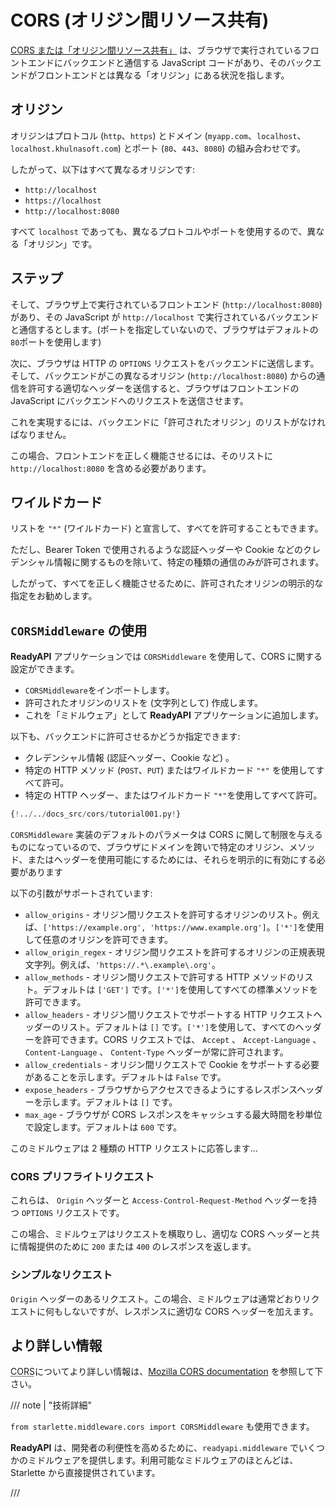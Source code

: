 # CORS (オリジン間リソース共有)

<a href="https://developer.mozilla.org/en-US/docs/Web/HTTP/CORS" class="external-link" target="_blank">CORS または「オリジン間リソース共有」</a> は、ブラウザで実行されているフロントエンドにバックエンドと通信する JavaScript コードがあり、そのバックエンドがフロントエンドとは異なる「オリジン」にある状況を指します。

## オリジン

オリジンはプロトコル (`http`、`https`) とドメイン (`myapp.com`、`localhost`、`localhost.khulnasoft.com`) とポート (`80`、`443`、`8080`) の組み合わせです。

したがって、以下はすべて異なるオリジンです:

- `http://localhost`
- `https://localhost`
- `http://localhost:8080`

すべて `localhost` であっても、異なるプロトコルやポートを使用するので、異なる「オリジン」です。

## ステップ

そして、ブラウザ上で実行されているフロントエンド (`http://localhost:8080`) があり、その JavaScript が `http://localhost` で実行されているバックエンドと通信するとします。(ポートを指定していないので、ブラウザはデフォルトの`80`ポートを使用します)

次に、ブラウザは HTTP の `OPTIONS` リクエストをバックエンドに送信します。そして、バックエンドがこの異なるオリジン (`http://localhost:8080`) からの通信を許可する適切なヘッダーを送信すると、ブラウザはフロントエンドの JavaScript にバックエンドへのリクエストを送信させます。

これを実現するには、バックエンドに「許可されたオリジン」のリストがなければなりません。

この場合、フロントエンドを正しく機能させるには、そのリストに `http://localhost:8080` を含める必要があります。

## ワイルドカード

リストを `"*"` (ワイルドカード) と宣言して、すべてを許可することもできます。

ただし、Bearer Token で使用されるような認証ヘッダーや Cookie などのクレデンシャル情報に関するものを除いて、特定の種類の通信のみが許可されます。

したがって、すべてを正しく機能させるために、許可されたオリジンの明示的な指定をお勧めします。

## `CORSMiddleware` の使用

**ReadyAPI** アプリケーションでは `CORSMiddleware` を使用して、CORS に関する設定ができます。

- `CORSMiddleware`をインポートします。
- 許可されたオリジンのリストを (文字列として) 作成します。
- これを「ミドルウェア」として **ReadyAPI** アプリケーションに追加します。

以下も、バックエンドに許可させるかどうか指定できます:

- クレデンシャル情報 (認証ヘッダー、Cookie など) 。
- 特定の HTTP メソッド (`POST`、`PUT`) またはワイルドカード `"*"` を使用してすべて許可。
- 特定の HTTP ヘッダー、またはワイルドカード `"*"`を使用してすべて許可。

```Python hl_lines="2  6-11  13-19"
{!../../docs_src/cors/tutorial001.py!}
```

`CORSMiddleware` 実装のデフォルトのパラメータは CORS に関して制限を与えるものになっているので、ブラウザにドメインを跨いで特定のオリジン、メソッド、またはヘッダーを使用可能にするためには、それらを明示的に有効にする必要があります

以下の引数がサポートされています:

- `allow_origins` - オリジン間リクエストを許可するオリジンのリスト。例えば、`['https://example.org', 'https://www.example.org']`。`['*']`を使用して任意のオリジンを許可できます。
- `allow_origin_regex` - オリジン間リクエストを許可するオリジンの正規表現文字列。例えば、`'https://.*\.example\.org'`。
- `allow_methods` - オリジン間リクエストで許可する HTTP メソッドのリスト。デフォルトは `['GET']` です。`['*']`を使用してすべての標準メソッドを許可できます。
- `allow_headers` - オリジン間リクエストでサポートする HTTP リクエストヘッダーのリスト。デフォルトは `[]` です。`['*']`を使用して、すべてのヘッダーを許可できます。CORS リクエストでは、 `Accept` 、 `Accept-Language` 、 `Content-Language` 、 `Content-Type` ヘッダーが常に許可されます。
- `allow_credentials` - オリジン間リクエストで Cookie をサポートする必要があることを示します。デフォルトは `False` です。
- `expose_headers` - ブラウザからアクセスできるようにするレスポンスヘッダーを示します。デフォルトは `[]` です。
- `max_age` - ブラウザが CORS レスポンスをキャッシュする最大時間を秒単位で設定します。デフォルトは `600` です。

このミドルウェアは 2 種類の HTTP リクエストに応答します...

### CORS プリフライトリクエスト

これらは、 `Origin` ヘッダーと `Access-Control-Request-Method` ヘッダーを持つ `OPTIONS` リクエストです。

この場合、ミドルウェアはリクエストを横取りし、適切な CORS ヘッダーと共に情報提供のために `200` または `400` のレスポンスを返します。

### シンプルなリクエスト

`Origin` ヘッダーのあるリクエスト。この場合、ミドルウェアは通常どおりリクエストに何もしないですが、レスポンスに適切な CORS ヘッダーを加えます。

## より詳しい情報

<abbr title="Cross-Origin Resource Sharing (オリジン間リソース共有)">CORS</abbr>についてより詳しい情報は、<a href="https://developer.mozilla.org/en-US/docs/Web/HTTP/CORS" class="external-link" target="_blank">Mozilla CORS documentation</a> を参照して下さい。

/// note | "技術詳細"

`from starlette.middleware.cors import CORSMiddleware` も使用できます。

**ReadyAPI** は、開発者の利便性を高めるために、`readyapi.middleware` でいくつかのミドルウェアを提供します。利用可能なミドルウェアのほとんどは、Starlette から直接提供されています。

///
